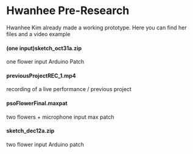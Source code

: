 # Hwanhee Pre-Research
Hwanhee Kim already made a working prototype. Here you can find her files and a video example

#### (one input)sketch_oct31a.zip
  one flower input Arduino Patch
  
#### previousProjectREC_1.mp4
  recording of a live performance / previous project
  
#### psoFlowerFinal.maxpat
  two flowers + microphone input max patch

#### sketch_dec12a.zip
  two flower input Arduino patch
